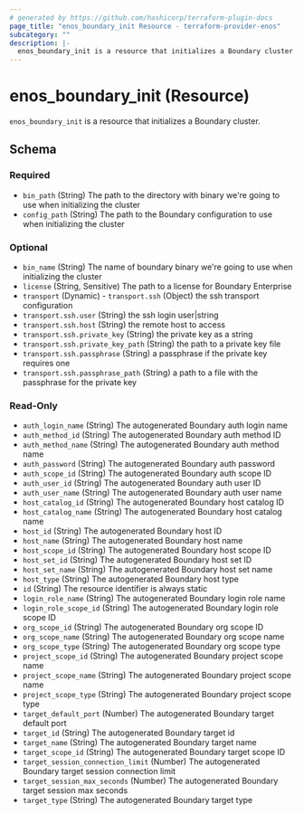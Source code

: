 ```yaml
---
# generated by https://github.com/hashicorp/terraform-plugin-docs
page_title: "enos_boundary_init Resource - terraform-provider-enos"
subcategory: ""
description: |-
  enos_boundary_init is a resource that initializes a Boundary cluster.
---
```


# enos_boundary_init (Resource)

`enos_boundary_init` is a resource that initializes a Boundary cluster.



<!-- schema generated by tfplugindocs -->
## Schema

### Required

- `bin_path` (String) The path to the directory with binary we're going to use when initializing the cluster
- `config_path` (String) The path to the Boundary configuration to use when initializing the cluster

### Optional

- `bin_name` (String) The name of boundary binary we're going to use when initializing the cluster
- `license` (String, Sensitive) The path to a license for Boundary Enterprise
- `transport` (Dynamic) - `transport.ssh` (Object) the ssh transport configuration
- `transport.ssh.user` (String) the ssh login user|string
- `transport.ssh.host` (String) the remote host to access
- `transport.ssh.private_key` (String) the private key as a string
- `transport.ssh.private_key_path` (String) the path to a private key file
- `transport.ssh.passphrase` (String) a passphrase if the private key requires one
- `transport.ssh.passphrase_path` (String) a path to a file with the passphrase for the private key

### Read-Only

- `auth_login_name` (String) The autogenerated Boundary auth login name
- `auth_method_id` (String) The autogenerated Boundary auth method ID
- `auth_method_name` (String) The autogenerated Boundary auth method name
- `auth_password` (String) The autogenerated Boundary auth password
- `auth_scope_id` (String) The autogenerated Boundary auth scope ID
- `auth_user_id` (String) The autogenerated Boundary auth user ID
- `auth_user_name` (String) The autogenerated Boundary auth user name
- `host_catalog_id` (String) The autogenerated Boundary host catalog ID
- `host_catalog_name` (String) The autogenerated Boundary host catalog name
- `host_id` (String) The autogenerated Boundary host ID
- `host_name` (String) The autogenerated Boundary host name
- `host_scope_id` (String) The autogenerated Boundary host scope ID
- `host_set_id` (String) The autogenerated Boundary host set ID
- `host_set_name` (String) The autogenerated Boundary host set name
- `host_type` (String) The autogenerated Boundary host type
- `id` (String) The resource identifier is always static
- `login_role_name` (String) The autogenerated Boundary login role name
- `login_role_scope_id` (String) The autogenerated Boundary login role scope ID
- `org_scope_id` (String) The autogenerated Boundary org scope ID
- `org_scope_name` (String) The autogenerated Boundary org scope name
- `org_scope_type` (String) The autogenerated Boundary org scope type
- `project_scope_id` (String) The autogenerated Boundary project scope name
- `project_scope_name` (String) The autogenerated Boundary project scope name
- `project_scope_type` (String) The autogenerated Boundary project scope type
- `target_default_port` (Number) The autogenerated Boundary target default port
- `target_id` (String) The autogenerated Boundary target id
- `target_name` (String) The autogenerated Boundary target name
- `target_scope_id` (String) The autogenerated Boundary target scope ID
- `target_session_connection_limit` (Number) The autogenerated Boundary target session connection limit
- `target_session_max_seconds` (Number) The autogenerated Boundary target session max seconds
- `target_type` (String) The autogenerated Boundary target type
